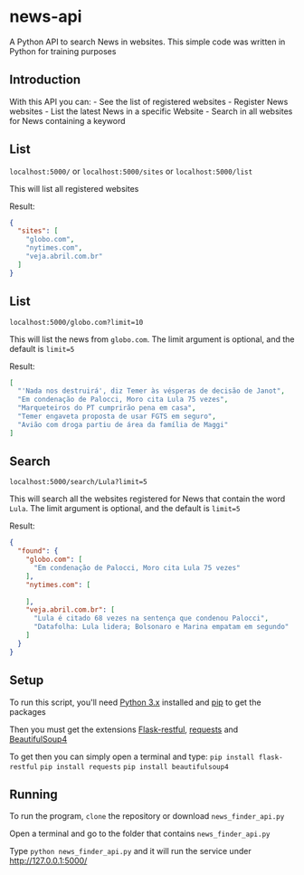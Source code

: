# news-api
A Python API to search News in websites. This simple code was written in Python for training purposes

## Introduction

With this API you can:
	- See the list of registered websites
	- Register News websites
	- List the latest News in a specific Website
	- Search in all websites for News containing a keyword

## List

`localhost:5000/` or `localhost:5000/sites` or `localhost:5000/list`

This will list all registered websites

Result:

```json
{
  "sites": [
    "globo.com",
    "nytimes.com",
    "veja.abril.com.br"
  ]
}
```


## List

`localhost:5000/globo.com?limit=10` 

This will list the news from `globo.com`. The limit argument is optional, and the default is `limit=5`

Result:

```json
[
  "'Nada nos destruirá', diz Temer às vésperas de decisão de Janot",
  "Em condenação de Palocci, Moro cita Lula 75 vezes",
  "Marqueteiros do PT cumprirão pena em casa",
  "Temer engaveta proposta de usar FGTS em seguro",
  "Avião com droga partiu de área da família de Maggi"
]
```

## Search

`localhost:5000/search/Lula?limit=5` 

This will search all the websites registered for News that contain the word `Lula`.
The limit argument is optional, and the default is `limit=5`

Result:

```json
{
  "found": {
    "globo.com": [
      "Em condenação de Palocci, Moro cita Lula 75 vezes"
    ],
    "nytimes.com": [
      
    ],
    "veja.abril.com.br": [
      "Lula é citado 68 vezes na sentença que condenou Palocci",
      "Datafolha: Lula lidera; Bolsonaro e Marina empatam em segundo"
    ]
  }
}
```

## Setup

To run this script, you'll need [Python 3.x](https://www.python.org/downloads/) installed and [pip](https://pip.pypa.io/en/stable/installing/) to get the packages

Then you must get the extensions [Flask-restful](http://flask-restful-cn.readthedocs.io/en/0.3.5/installation.html), [requests](http://docs.python-requests.org/en/master/user/install/) and [BeautifulSoup4](https://www.crummy.com/software/BeautifulSoup/bs4/doc/#installing-beautiful-soup)

To get then you can simply open a terminal and type:
`pip install flask-restful`
`pip install requests`
`pip install beautifulsoup4`

## Running

To run the program, `clone` the repository or download `news_finder_api.py`

Open a terminal and go to the folder that contains `news_finder_api.py` 

Type `python news_finder_api.py` and it will run the service under http://127.0.0.1:5000/

